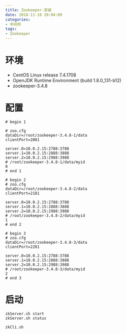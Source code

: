 ```yaml
---
title: Zookeeper-安装
date: 2018-11-16 20:04:09
categories:
- 中间件
tags:
- Zookeeper
---
```


# 环境

- CentOS Linux release 7.4.1708
- OpenJDK Runtime Environment (build 1.8.0_131-b12)
- zookeeper-3.4.8

# 配置

```shell
# begin 1

# zoo.cfg
dataDir=/root/zookeeper-3.4.8-1/data
clientPort=2081

server.0=10.0.2.15:2788:3788
server.1=10.0.2.15:2888:3888
server.2=10.0.2.15:2988:3988
# /root/zookeeper-3.4.8-1/data/myid
0
# end 1

# begin 2
# zoo.cfg
dataDir=/root/zookeeper-3.4.8-2/data
clientPort=2181

server.0=10.0.2.15:2788:3788
server.1=10.0.2.15:2888:3888
server.2=10.0.2.15:2988:3988
# /root/zookeeper-3.4.8-2/data/myid
1
# end 2

# begin 3
# zoo.cfg
dataDir=/root/zookeeper-3.4.8-3/data
clientPort=2281

server.0=10.0.2.15:2788:3788
server.1=10.0.2.15:2888:3888
server.2=10.0.2.15:2988:3988
# /root/zookeeper-3.4.8-3/data/myid
2
# end 3
```

# 启动

```shell
zkServer.sh start
zkServer.sh status

zkCli.sh
```